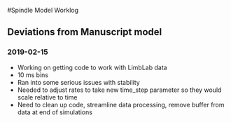 #Spindle Model Worklog

## Deviations from Manuscript model

### 2019-02-15
- Working on getting code to work with LimbLab data
- 10 ms bins
- Ran into some serious issues with stability
- Needed to adjust rates to take new time_step parameter so they would scale relative to time
- Need to clean up code, streamline data processing, remove buffer from data at end of simulations 

